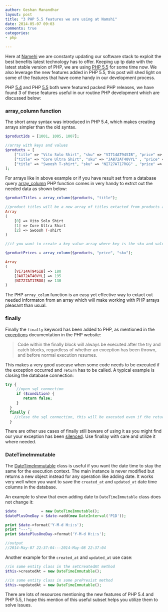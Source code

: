 ```yaml
---
author: Geshan Manandhar
layout: post
title: "3 PHP 5.5 features we are using at Namshi"
date: 2014-05-07 09:03
comments: true
categories:
- php

---
```


Here at  [Namehi](http://www.namshi.com) we are constanty updating our software stack to exploit the best benefits latest technology has to offer. Keeping up tp date with the latest stable version of PHP, we are using [PHP 5.5](http://php.net/releases/5_5_0.php) for some time now. We also leverage the new features added in PHP 5.5, this post will shed light on some of the features that have come handy in our development process.

PHP [5.4](https://php.net/manual/en/migration54.new-features.php) and PHP [5.5](https://php.net/manual/en/migration55.new-features.php) both were featured packed PHP releases, we have found 3 of these features useful in our routine PHP development which are discussed below:

<!-- more -->

### array_column function

The short array syntax was introduced in PHP 5.4, which makes creating arrays simpler than the old syntax.

```php
$productIds = [1001, 1005, 1007];

//array with keys and values
$products = [
    ["title" => "Vito Solo Shirt", "sku" => "VI714AT94SIB", "price" => 180.00],
    ["title" => "Core Ultra Shirt", "sku" => "JA872AT40VYL" , "price" => 195.00],
    ["title" => "Swoosh T-shirt", "sku" => "NI727AT17RGG" , "price" => 130.00]
];

```
For arrays like in above example or if you have result set from a database query [array_column](http://www.php.net/manual/en/function.array-column.php) PHP function comes in very handy to extrct out the needed data as shown below:

```php
$productTitles = array_column($products, "title");

//product titles will be a new array of titles extacted from products array in above example code
Array
(
    [0] => Vito Solo Shirt
    [1] => Core Ultra Shirt
    [2] => Swoosh T-shirt
)

//if you want to create a key value array where key is the sku and value is the price, it can be done by following call

$productPrices = array_column($products, "price", "sku");

Array
(
    [VI714AT94SIB] => 180
    [JA872AT40VYL] => 195
    [NI727AT17RGG] => 130
)

```
The PHP `array_colum` function is an easy yet effective way to extact out needed informaton from an array which will make working with PHP arrays pleasant than usual. 

### finally

Finally the `finally` keyword has been added to PHP, as mentioned in the [exceptions](http://www.php.net/manual/en/language.exceptions.php) documentation in the PHP website: 
>Code within the finally block will always be executed after the try and catch blocks, regardless of whether an exception has been thrown, and before normal execution resumes.

This makes a very good usecase when some code needs to be executed if the exception occurred and `return` has to be called. A typical example is closing the database connection:

```php
try {
     //open sql connection 
     if ($condition) { 
        return false;
     }
  }
  finally {
    //close the sql connection, this will be executed even if the return is called.
  }
```

There are other use cases of finally still beware of using it as you might find our your exception has been [silenced](http://www.php.net/manual/en/language.exceptions.php#114207). Use finallay with care and utilize it where needed.

### DateTimeImmutable

The [DateTimeImmutable](http://www.php.net/manual/en/class.datetimeimmutable.php) class is useful if you want the date time to stay the same for the execution context. The main instance is never modified but returns a new object instead for any operation like adding date. It works very well when you want to save the `created_at` and `updated_at` date time columns in the database.

An example to show that even adding date to `DateTimeImmutable` class does not change it:

```php
$date           = new DateTimeImmutable();
$datePlusOneDay = $date->add(new DateInterval('P1D'));

print $date->format('Y-M-d H:i:s');
print "---";
print $datePlusOneDay->format('Y-M-d H:i:s');

//output
//2014-May-07 22:37:04---2014-May-08 22:37:04
```

Another example for the `created_at` and `updated_at` use case:

```php
//in some entity class in the setCreatedAt method
$this->createdAt = new DateTimeImmutable();

//in some entity class in some prePresist method
$this->updatedAt = new DateTimeImmutable();
```

There are lots of resources mentioning the new features of PHP 5.4 and PHP 5.5, I hope this mention of this useful subset helps you utilize them to solve issues.
